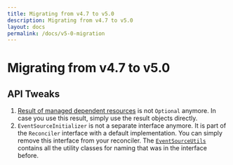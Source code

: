 ```yaml
---
title: Migrating from v4.7 to v5.0
description: Migrating from v4.7 to v5.0
layout: docs
permalink: /docs/v5-0-migration
---
```


# Migrating from v4.7 to v5.0

## API Tweaks

1. [Result of managed dependent resources](https://github.com/operator-framework/java-operator-sdk/blob/main/operator-framework-core/src/main/java/io/javaoperatorsdk/operator/api/reconciler/dependent/managed/ManagedDependentResourceContext.java#L55-L57)
   is not `Optional` anymore. In case you use this result, simply use the result
   objects directly.
2. `EventSourceInitializer` is not a separate interface anymore. It is part of the `Reconciler` interface with a
   default implementation. You can simply remove this interface from your reconciler. The
   [`EventSourceUtils`](https://github.com/operator-framework/java-operator-sdk/blob/main/operator-framework-core/src/main/java/io/javaoperatorsdk/operator/api/reconciler/EventSourceUtils.java#L11-L11)
   contains all the utility classes for naming that was in the interface before.
